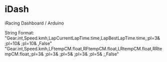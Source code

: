 # iDash
iRacing Dashboard / Arduino

String Format:
"Gear.int,Speed.kmh,LapCurrentLapTime.time,LapBestLapTime.time,;pl=3& ;pl=10& ;pl=10& ,False"
"Gear.int,Speed.kmh,LFtempCM.float,RFtempCM.float,LRtempCM.float,RRtempCM.float,;pl=3& ;pl=3& ;pl=5& ;pl=3& ;pl=5& ;,False"